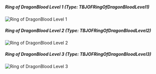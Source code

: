 ##### Ring of DragonBlood Level 1 (Type: TBJOFRingOfDragonBloodLevel1)
![Ring of DragonBlood Level 1](../images/ROFDBL1.JPG "Ring of DragonBlood Level1")
##### Ring of DragonBlood Level 2 (Type: TBJOFRingOfDragonBloodLevel2)
![Ring of DragonBlood Level 2](../images/ROFDBL2.JPG "Ring of DragonBlood Level2")
##### Ring of DragonBlood Level 3 (Type: TBJOFRingOfDragonBloodLevel3)
![Ring of DragonBlood Level 3](../images/ROFDBL3.JPG "Ring of DragonBlood Level3")